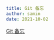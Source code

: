 ```yaml
title: Git 备忘
author: samin
date: 2021-10-02
```

[Git 备忘](https://gaudy-feels-700.notion.site/Git-da15d741363f4e318ecd4f6a974dad2a)